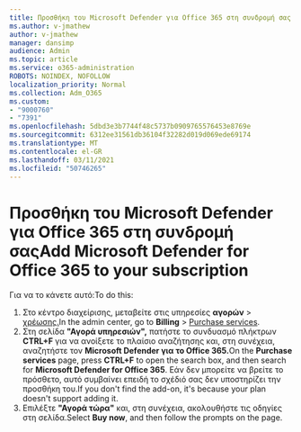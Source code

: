 ```yaml
---
title: Προσθήκη του Microsoft Defender για Office 365 στη συνδρομή σας
ms.author: v-jmathew
author: v-jmathew
manager: dansimp
audience: Admin
ms.topic: article
ms.service: o365-administration
ROBOTS: NOINDEX, NOFOLLOW
localization_priority: Normal
ms.collection: Adm_O365
ms.custom:
- "9000760"
- "7391"
ms.openlocfilehash: 5dbd3e3b7744f48c5737b0909765576453e8769e
ms.sourcegitcommit: 6312ee31561db36104f32282d019d069ede69174
ms.translationtype: MT
ms.contentlocale: el-GR
ms.lasthandoff: 03/11/2021
ms.locfileid: "50746265"
---
```

# <a name="add-microsoft-defender-for-office-365-to-your-subscription"></a><span data-ttu-id="1605c-102">Προσθήκη του Microsoft Defender για Office 365 στη συνδρομή σας</span><span class="sxs-lookup"><span data-stu-id="1605c-102">Add Microsoft Defender for Office 365 to your subscription</span></span>

<span data-ttu-id="1605c-103">Για να το κάνετε αυτό:</span><span class="sxs-lookup"><span data-stu-id="1605c-103">To do this:</span></span>

1. <span data-ttu-id="1605c-104">Στο κέντρο διαχείρισης, μεταβείτε στις υπηρεσίες **αγορών**  >  [χρέωσης.](https://go.microsoft.com/fwlink/p/?linkid=868433)</span><span class="sxs-lookup"><span data-stu-id="1605c-104">In the admin center, go to **Billing** > [Purchase services](https://go.microsoft.com/fwlink/p/?linkid=868433).</span></span>
2. <span data-ttu-id="1605c-105">Στη σελίδα **"Αγορά υπηρεσιών",** πατήστε το συνδυασμό πλήκτρων **CTRL+F** για να ανοίξετε το πλαίσιο αναζήτησης και, στη συνέχεια, αναζητήστε τον **Microsoft Defender για το Office 365.**</span><span class="sxs-lookup"><span data-stu-id="1605c-105">On the **Purchase services** page, press **CTRL+F** to open the search box, and then search for **Microsoft Defender for Office 365**.</span></span> <span data-ttu-id="1605c-106">Εάν δεν μπορείτε να βρείτε το πρόσθετο, αυτό συμβαίνει επειδή το σχέδιό σας δεν υποστηρίζει την προσθήκη του.</span><span class="sxs-lookup"><span data-stu-id="1605c-106">If you don't find the add-on, it's because your plan doesn't support adding it.</span></span>
3. <span data-ttu-id="1605c-107">Επιλέξτε **"Αγορά τώρα"** και, στη συνέχεια, ακολουθήστε τις οδηγίες στη σελίδα.</span><span class="sxs-lookup"><span data-stu-id="1605c-107">Select **Buy now**, and then follow the prompts on the page.</span></span>
